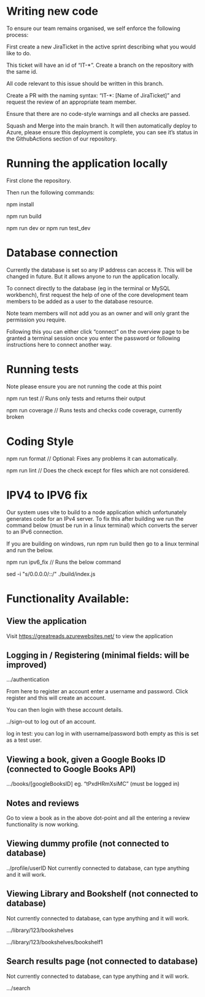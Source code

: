 # Writing new code

To ensure our team remains organised, we self enforce the following process:

First create a new JiraTicket in the active sprint describing what you would like to do.

This ticket will have an id of “IT-\*”. Create a branch on the repository with the same id.

All code relevant to this issue should be written in this branch.

Create a PR with the naming syntax: “IT-\*: [Name of JiraTicket]” and request the review of an appropriate team member.

Ensure that there are no code-style warnings and all checks are passed.

Squash and Merge into the main branch. It will then automatically deploy to Azure, please ensure this deployment is complete, you can see it’s status in the GithubActions section of our repository.

# Running the application locally

First clone the repository.

Then run the following commands:

npm install

npm run build

npm run dev or npm run test_dev

# Database connection

Currently the database is set so any IP address can access it. This will be changed in future. But it allows anyone to run the application locally.

To connect directly to the database (eg in the terminal or MySQL workbench), first request the help of one of the core development team members to be added as a user to the database resource.

Note team members will not add you as an owner and will only grant the permission you require.

Following this you can either click “connect” on the overview page to be granted a terminal session once you enter the password or following instructions here to connect another way.

# Running tests

Note please ensure you are not running the code at this point

npm run test // Runs only tests and returns their output

npm run coverage // Runs tests and checks code coverage, currently broken

# Coding Style

npm run format // Optional: Fixes any problems it can automatically.

npm run lint // Does the check except for files which are not considered.

# IPV4 to IPV6 fix

Our system uses vite to build to a node application which unfortunately generates code for an IPv4 server. To fix this after building we run the command below (must be run in a linux terminal) which converts the server to an IPv6 connection.

If you are building on windows, run npm run build then go to a linux terminal and run the below.

npm run ipv6_fix // Runs the below command

sed -i "s/0.0.0.0/::/" ./build/index.js

# Functionality Available:

## View the application

Visit https://greatreads.azurewebsites.net/ to view the application

## Logging in / Registering (minimal fields: will be improved)

…/authentication

From here to register an account enter a username and password. Click register and this will create an account.

You can then login with these account details.

../sign-out to log out of an account.

log in test: you can log in with username/password both empty as this is set as a test user.

## Viewing a book, given a Google Books ID (connected to Google Books API)

…/books/[googleBooksID] eg. “tPxdHRmXsiMC” (must be logged in)

## Notes and reviews

Go to view a book as in the above dot-point and all the entering a review functionality is now working.

### 

## Viewing dummy profile (not connected to database)

../profile/userID
Not currently connected to database, can type anything and it will work.
## Viewing Library and Bookshelf (not connected to database)
Not currently connected to database, can type anything and it will work.

…/library/123/bookshelves

…/library/123/bookshelves/bookshelf1

## Search results page (not connected to database)
Not currently connected to database, can type anything and it will work.

…/search
